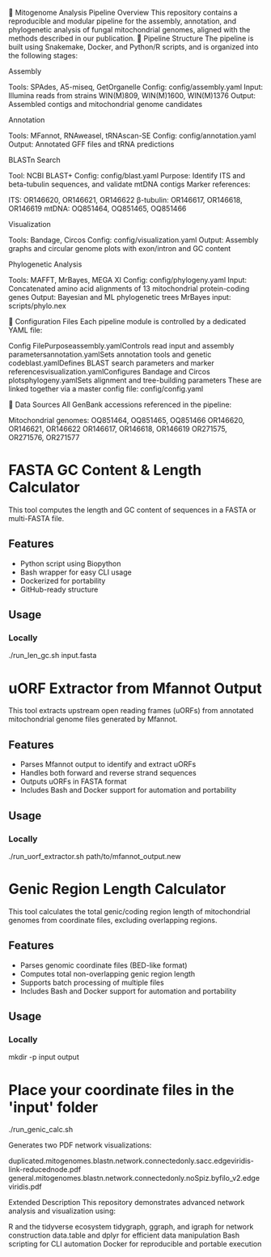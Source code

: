 🧬 Mitogenome Analysis Pipeline Overview
This repository contains a reproducible and modular pipeline for the assembly, annotation, and phylogenetic analysis of fungal mitochondrial genomes, aligned with the methods described in our publication.
🔧 Pipeline Structure
The pipeline is built using Snakemake, Docker, and Python/R scripts, and is organized into the following stages:


Assembly

Tools: SPAdes, A5-miseq, GetOrganelle
Config: config/assembly.yaml
Input: Illumina reads from strains WIN(M)809, WIN(M)1600, WIN(M)1376
Output: Assembled contigs and mitochondrial genome candidates



Annotation

Tools: MFannot, RNAweasel, tRNAscan-SE
Config: config/annotation.yaml
Output: Annotated GFF files and tRNA predictions



BLASTn Search

Tool: NCBI BLAST+
Config: config/blast.yaml
Purpose: Identify ITS and beta-tubulin sequences, and validate mtDNA contigs
Marker references:

ITS: OR146620, OR146621, OR146622
β-tubulin: OR146617, OR146618, OR146619
mtDNA: OQ851464, OQ851465, OQ851466





Visualization

Tools: Bandage, Circos
Config: config/visualization.yaml
Output: Assembly graphs and circular genome plots with exon/intron and GC content



Phylogenetic Analysis

Tools: MAFFT, MrBayes, MEGA XI
Config: config/phylogeny.yaml
Input: Concatenated amino acid alignments of 13 mitochondrial protein-coding genes
Output: Bayesian and ML phylogenetic trees
MrBayes input: scripts/phylo.nex




📂 Configuration Files
Each pipeline module is controlled by a dedicated YAML file:





























Config FilePurposeassembly.yamlControls read input and assembly parametersannotation.yamlSets annotation tools and genetic codeblast.yamlDefines BLAST search parameters and marker referencesvisualization.yamlConfigures Bandage and Circos plotsphylogeny.yamlSets alignment and tree-building parameters
These are linked together via a master config file: config/config.yaml

📁 Data Sources
All GenBank accessions referenced in the pipeline:


Mitochondrial genomes:
OQ851464, OQ851465, OQ851466
OR146620, OR146621, OR146622
OR146617, OR146618, OR146619
OR271575, OR271576, OR271577





# FASTA GC Content & Length Calculator

This tool computes the length and GC content of sequences in a FASTA or multi-FASTA file.

## Features

- Python script using Biopython
- Bash wrapper for easy CLI usage
- Dockerized for portability
- GitHub-ready structure

## Usage

### Locally


./run_len_gc.sh input.fasta

# uORF Extractor from Mfannot Output

This tool extracts upstream open reading frames (uORFs) from annotated mitochondrial genome files generated by Mfannot.

## Features

- Parses Mfannot output to identify and extract uORFs
- Handles both forward and reverse strand sequences
- Outputs uORFs in FASTA format
- Includes Bash and Docker support for automation and portability

## Usage

### Locally


./run_uorf_extractor.sh path/to/mfannot_output.new

# Genic Region Length Calculator

This tool calculates the total genic/coding region length of mitochondrial genomes from coordinate files, excluding overlapping regions.

## Features

- Parses genomic coordinate files (BED-like format)
- Computes total non-overlapping genic region length
- Supports batch processing of multiple files
- Includes Bash and Docker support for automation and portability

## Usage

### Locally


mkdir -p input output
# Place your coordinate files in the 'input' folder
./run_genic_calc.sh

Generates two PDF network visualizations:

duplicated.mitogenomes.blastn.network.connectedonly.sacc.edgeviridis-link-reducednode.pdf
general.mitogenomes.blastn.network.connectedonly.noSpiz.byfilo_v2.edgeviridis.pdf

Extended Description
This repository demonstrates advanced network analysis and visualization using:

R and the tidyverse ecosystem
tidygraph, ggraph, and igraph for network construction
data.table and dplyr for efficient data manipulation
Bash scripting for CLI automation
Docker for reproducible and portable execution

